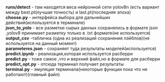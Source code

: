 __runs/detect__ - там находятся веса нейронной сети yolov8n (есть вариант между best.pt(лучшая точность) и last.pt(последняя эпоха) <br>
__choose.py__ - интерфейса выбора для дальнейших действий(используется в терминале)<br>
__json_to_yolo__ - все разметки сырых данных сохранялись в формате json ,yolov8 принимает разметку только в .txt формате(не используется)<br>
__output_csv__ -табличка (одна из реализаций сохранения лэйблов)(не используется на данный момент)<br>
__parameteres.json__ - сохраняет туда результаты моделей(используется)<br>
__predict.ipynb__ - реализация,которая используется расберри<br>
__predict.py__ - тоже самое ,что и верхний файл,но в формате для расберри<br>
__predict_opt.py__ - отсюда терминал получает результаты<br>
__terminal.py__ - эмуляция терминала(некоторые функции пока что не работают)(главный файл)<br>
